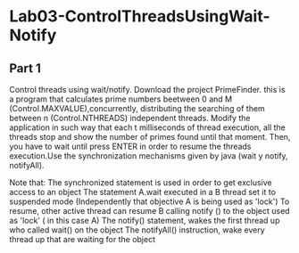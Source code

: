 # Lab03-ControlThreadsUsingWait-Notify
## Part 1
Control threads using wait/notify.
Download the project PrimeFinder. this is a program that calculates prime numbers beetween 0 and M (Control.MAXVALUE),concurrently, distributing the searching of them between n (Control.NTHREADS) independent threads.
Modify the application in such way that each t milliseconds of thread execution, all the threads stop and show the number of primes found until that moment. Then, you have to wait until press ENTER in order to resume the threads execution.Use the synchronization mechanisms given by java (wait y notify, notifyAll).

Note that:
The synchronized statement is used in order to get exclusive access to an object
The statement A.wait executed in a B thread set it to suspended mode (Independently that objective A is being used as 'lock') To resume, other active thread can resume B calling notify () to the object used as 'lock' ( in this case A)
The notify() statement, wakes the first thread  up who called wait() on the object
The notifyAll() instruction, wake  every thread up that are waiting for the object
